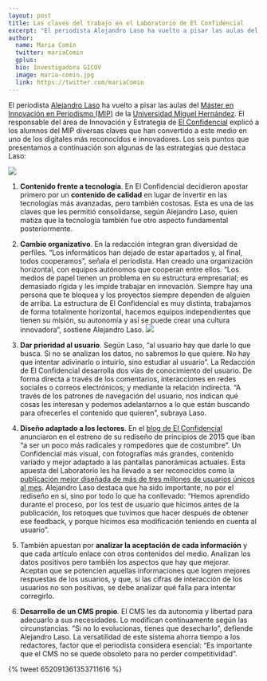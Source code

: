 ```yaml
---
layout: post
title: Las claves del trabajo en el Laboratorio de El Confidencial
excerpt: "El periodista Alejandro Laso ha vuelto a pisar las aulas del Máster en Innovación en Periodismo (MIP) de la Universidad Miguel Hernández. El responsable del área de Innovación y Estrategia de El Confidencialexplicó a los alumnos del MIP diversas claves que han convertido a este medio en uno de los digitales más reconocidos e innovadores. Los seis puntos que presentamos a continuación son algunas de las estrategias que destaca Laso."
author:
  name: Maria Comín
  twitter: mariaComin 
  gplus:  
  bio: Investigadora GICOV
  image: maria-comin.jpg
  link: https://twitter.com/mariaComin
---
```

El periodista [Alejandro Laso](https://twitter.com/alejandrolaso) ha vuelto a pisar las aulas del [Máster en Innovación en Periodismo (MIP)]( http://mip.umh.es/) de la [Universidad Miguel Hernández](http://www.umh.es). El responsable del área de Innovación y Estrategia de [El Confidencial](www.elconfidencial.com) explicó a los alumnos del MIP diversas claves que han convertido a este medio en uno de los digitales más reconocidos e innovadores. Los seis puntos que presentamos a continuación son algunas de las estrategias que destaca Laso:

![](https://dl.dropboxusercontent.com/u/3578704/shots/alaso.jpg)

1. **Contenido frente a tecnología**. En El Confidencial decidieron apostar primero por un **contenido de calidad** en lugar de invertir en las tecnologías más avanzadas, pero también costosas. Esta es una de las claves que les permitió consolidarse, según Alejandro Laso, quien matiza que la tecnología también fue otro aspecto fundamental posteriormente.

2. **Cambio organizativo**. En la redacción integran gran diversidad de perfiles. “Los informáticos han dejado de estar apartados y, al final, todos cooperamos”, señala el periodista. Han creado una organización horizontal, con equipos autónomos que cooperan entre ellos. “Los medios de papel tienen un problema en su estructura empresarial; es demasiado rígida y les impide trabajar en innovación. Siempre hay una persona que te bloquea y los proyectos siempre dependen de alguien de arriba. La estructura de El Confidencial es muy distinta, trabajamos de forma totalmente horizontal, hacemos equipos independientes que tienen su misión, su autonomía y así se puede crear una cultura innovadora”, sostiene Alejandro Laso.
![](https://dl.dropboxusercontent.com/u/3578704/shots/redacci%C3%B3n.jpg)

3. **Dar prioridad al usuario**. Según Laso, “al usuario hay que darle lo que busca. Si no se analizan los datos, no sabremos lo que quiere. No hay que intentar adivinarlo o intuirlo, sino estudiar al usuario”. La Redacción de El Confidencial desarrolla dos vías de conocimiento del usuario. De forma directa a través de los comentarios, interacciones en redes sociales o correos electrónicos; y mediante la relación indirecta. “A través de los patrones de navegación del usuario, nos indican qué cosas les interesan y podemos adelantarnos a lo que están buscando para ofrecerles el contenido que quieren”, subraya Laso.

4. **Diseño adaptado a los lectores**. En el [blog de El Confidencial](http://goo.gl/DFI1Qe) anunciaron en el estreno de su rediseño de principios de 2015 que iban “a ser un poco más radicales y rompedores que de costumbre”. Un Confidencial más visual, con fotografías más grandes, contenido variado y mejor adaptado a las pantallas panorámicas actuales. Esta apuesta del Laboratorio les ha llevado a ser reconocidos como la [publicación mejor diseñada de más de tres millones de usuarios únicos al mes]( http://goo.gl/5n19aT). Alejandro Laso destaca que ha sido importante, no por el rediseño en sí, sino por todo lo que ha conllevado: “Hemos aprendido durante el proceso, por los test de usuario que hicimos antes de la publicación, los retoques que tuvimos que hacer después de obtener ese feedback, y porque hicimos esa modificación teniendo en cuenta al usuario”.

5. También apuestan por **analizar la aceptación de cada información** y que cada artículo enlace con otros contenidos del medio. Analizan los datos positivos pero también los aspectos que hay que mejorar. Aceptan que se potencien aquellas informaciones que logren mejores respuestas de los usuarios, y que, si las cifras de interacción de los usuarios no son positivas, se debe analizar qué falla para intentar corregirlo.

6. **Desarrollo de un CMS propio**. El CMS les da autonomía y libertad para adecuarlo a sus necesidades. Lo modifican continuamente según las circunstancias. “Si no lo evolucionas, tienes que desecharlo”, defiende Alejandro Laso. La versatilidad de este sistema ahorra tiempo a los redactores, factor que el periodista considera esencial: “Es importante que el CMS no se quede obsoleto para no perder competitividad”.

{% tweet 652091361353711616 %}